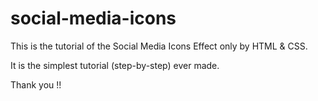 # social-media-icons

This is the tutorial of the Social Media Icons Effect only by HTML & CSS.

It is the simplest tutorial (step-by-step) ever made.

Thank you !!

